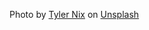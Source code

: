 Photo by <a href="https://unsplash.com/@nixcreative?utm_content=creditCopyText&utm_medium=referral&utm_source=unsplash">Tyler Nix</a> on <a href="https://unsplash.com/photos/woman-standing-in-front-of-multicolored-wall-sh3LSNbyj7k?utm_content=creditCopyText&utm_medium=referral&utm_source=unsplash">Unsplash</a>
